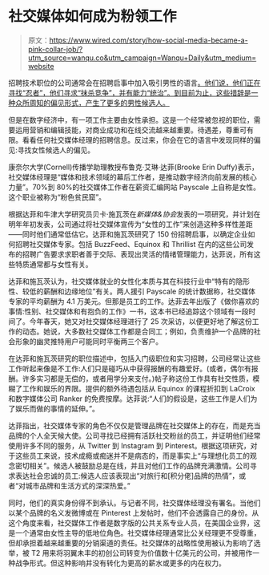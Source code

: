 # 社交媒体如何成为粉领工作

> 原文：<https://www.wired.com/story/how-social-media-became-a-pink-collar-job/?utm_source=wanqu.co&utm_campaign=Wanqu+Daily&utm_medium=website>

招聘技术职位的公司通常会在招聘启事中加入吸引男性的语言[。他们说，他们正在寻找“忍者”，他们寻求“抹杀竞争”，并有能力“统治”。到目前为止，这些措辞是一种众所周知的偏见形式，产生了更多的男性候选人。](https://www.wired.com/story/why-are-there-few-women-in-tech-watch-a-recruiting-session/)

但是在数字经济中，有一项工作主要由女性承担。这是一个经常被忽视的职位，需要运用营销和编辑技能，对商业成功和在线交流越来越重要。待遇差，尊重可有限。看看任何社交媒体经理的招聘信息。反过来，你会在它的语言中发现同样的偏见:寻找女性候选人的偏见。

康奈尔大学(Cornell)传播学助理教授布鲁克·艾琳·达菲(Brooke Erin Duffy)表示，社交媒体经理是“媒体和技术领域的幕后工作者，是推动数字经济向前发展的核心力量”。70%到 80%的社交媒体工作者在薪资汇编网站 Payscale 上自称是女性。这个职业被称为“粉色贫民窟”。

根据达菲和牛津大学研究员贝卡·施瓦茨在*新媒体&协会*发表的一项研究，并计划在明年年初发表，公司通过将社交媒体宣传为“女性的工作”来创造这种多样性差距——同时他们通常低估它。达菲和施瓦茨研究了 150 份招聘启事，以确定企业如何招聘社交媒体专家。包括 BuzzFeed、Equinox 和 Thrillist 在内的这些公司发布的招聘广告要求求职者善于交际、表现出灵活的情绪管理能力，达菲说，所有这些特质通常都与女性有关。

达菲和施瓦茨认为，社交媒体就业的女性化本质与其在科技行业中“特有的隐形性、较低的薪酬和边缘地位”有关。两人援引 Payscale 的统计数据称，社交媒体专家的平均薪酬为 4.1 万美元。但那是员工的工作。达菲去年出版了《做你喜欢的事情:性别、社交媒体和有抱负的工作》一书，这本书已经追踪这个领域有一段时间了。今年春天，她又对社交媒体经理进行了 25 次采访，以便更好地了解这份工作的动态。她说，大多数社交媒体工作都是合同工；例如，负责维护一个品牌的社会形象的幽灵推特用户可能同时平衡两三个客户。

在达菲和施瓦茨研究的职位描述中，包括入门级职位和实习招聘，公司经常让这些工作听起来像是不工作:人们只是碰巧从中获得报酬的有趣爱好。(或者，偶尔有报酬。许多实习都是无偿的，或者用学分来支付。)帖子称这份工作具有社交性质，模糊了工作和娱乐的界限。提供的额外待遇包括从 Equinox 的课程折扣到 LaCroix 和数字媒体公司 Ranker 的免费按摩。达菲说:“人们的假设是，这些工作是人们为了娱乐而做的事情的延伸。”。

达菲指出，社交媒体专家的角色不仅仅是管理品牌在社交媒体上的存在，而是充当品牌的个人全天候大使。公司寻找已经拥有活跃社交粉丝的员工，并证明他们经常使用许多不同的服务，从 Twitter 到 Instagram 到 Pinterest。根据这项研究，对于这些员工来说，技术成瘾或痴迷并不是病态的，而是事实上“与理想化员工的观念密切相关”。候选人被鼓励总是在线，并且对他们工作的品牌充满激情。公司寻求表达社会忠诚的员工:候选人应该表现出“对旅行和[积分佬]品牌的热情”，或者“对城市品牌和生活方式的深深热爱。”

同时，他们的真实身份得不到承认。与记者不同，社交媒体经理没有署名。当他们以某个品牌的名义发微博或在 Pinterest 上发帖时，他们不会透露自己的身份。从这个角度来看，社交媒体工作者是数字版的公共关系专业人员，在美国企业界，这是一个通常由女性主导的低地位角色。社交媒体经理通常比公关经理更不受尊重，但却承担着越来越重要的分销渠道的责任。社交媒体的战略性使用被认为影响了选举，被 T2 用来将羽翼未丰的初创公司转变为价值数十亿美元的公司，并被用作一种战争形式。但这种影响并没有转化为更高的薪水或更多的内在权力。
